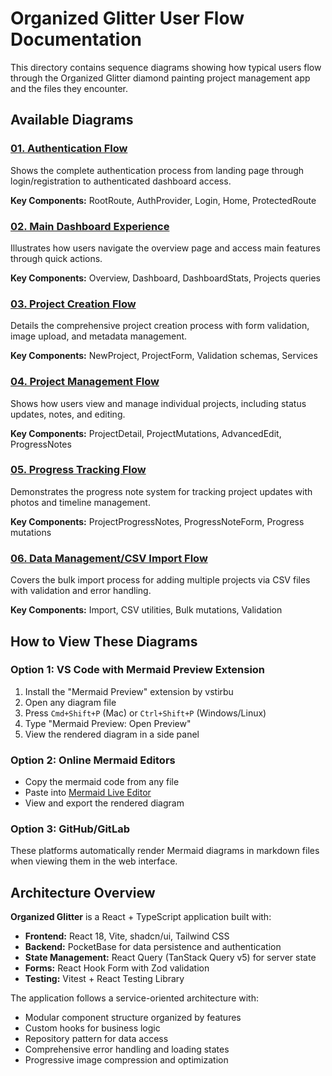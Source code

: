 # Organized Glitter User Flow Documentation

This directory contains sequence diagrams showing how typical users flow through the Organized Glitter diamond painting project management app and the files they encounter.

## Available Diagrams

### [01. Authentication Flow](./01-authentication-flow.md)

Shows the complete authentication process from landing page through login/registration to authenticated dashboard access.

**Key Components:** RootRoute, AuthProvider, Login, Home, ProtectedRoute

### [02. Main Dashboard Experience](./02-dashboard-experience.md)

Illustrates how users navigate the overview page and access main features through quick actions.

**Key Components:** Overview, Dashboard, DashboardStats, Projects queries

### [03. Project Creation Flow](./03-project-creation.md)

Details the comprehensive project creation process with form validation, image upload, and metadata management.

**Key Components:** NewProject, ProjectForm, Validation schemas, Services

### [04. Project Management Flow](./04-project-management.md)

Shows how users view and manage individual projects, including status updates, notes, and editing.

**Key Components:** ProjectDetail, ProjectMutations, AdvancedEdit, ProgressNotes

### [05. Progress Tracking Flow](./05-progress-tracking.md)

Demonstrates the progress note system for tracking project updates with photos and timeline management.

**Key Components:** ProjectProgressNotes, ProgressNoteForm, Progress mutations

### [06. Data Management/CSV Import Flow](./06-data-management.md)

Covers the bulk import process for adding multiple projects via CSV files with validation and error handling.

**Key Components:** Import, CSV utilities, Bulk mutations, Validation

## How to View These Diagrams

### Option 1: VS Code with Mermaid Preview Extension

1. Install the "Mermaid Preview" extension by vstirbu
2. Open any diagram file
3. Press `Cmd+Shift+P` (Mac) or `Ctrl+Shift+P` (Windows/Linux)
4. Type "Mermaid Preview: Open Preview"
5. View the rendered diagram in a side panel

### Option 2: Online Mermaid Editors

- Copy the mermaid code from any file
- Paste into [Mermaid Live Editor](https://mermaid.live)
- View and export the rendered diagram

### Option 3: GitHub/GitLab

These platforms automatically render Mermaid diagrams in markdown files when viewing them in the web interface.

## Architecture Overview

**Organized Glitter** is a React + TypeScript application built with:

- **Frontend:** React 18, Vite, shadcn/ui, Tailwind CSS
- **Backend:** PocketBase for data persistence and authentication
- **State Management:** React Query (TanStack Query v5) for server state
- **Forms:** React Hook Form with Zod validation
- **Testing:** Vitest + React Testing Library

The application follows a service-oriented architecture with:

- Modular component structure organized by features
- Custom hooks for business logic
- Repository pattern for data access
- Comprehensive error handling and loading states
- Progressive image compression and optimization
